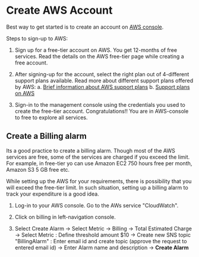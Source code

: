 # Create AWS Account

Best way to get started is to create an account on [AWS console](https://signin.aws.amazon.com/signin?redirect_uri=https%3A%2F%2Fconsole.aws.amazon.com%2Fconsole%2Fhome%3Fstate%3DhashArgs%2523%26isauthcode%3Dtrue&client_id=arn%3Aaws%3Aiam%3A%3A015428540659%3Auser%2Fhomepage&forceMobileApp=0).

Steps to sign-up to AWS:

1. Sign up for a free-tier account on AWS. You get 12-months of free services. Read the details on the AWS free-tier page while creating a free account.

2. After signing-up for the account, select the right plan out of 4-different support plans available.
Read more about different support plans offered by AWS:
a. [Brief information about AWS support plans](https://github.com/supriya-s-jadhav/AWS-Certifications/blob/master/1.AWS%20Cloud%20Practitioner/1.Cloud%20Concepts%20And%20Technology/Support%20Plans.md)
b. [Support plans on AWS](https://aws.amazon.com/premiumsupport/plans/)

3. Sign-in to the management console using the credentials you used to create the free-tier account. Congratulations!! You are in AWS-console to free to explore all services.


## Create a Billing alarm

Its a good practice to create a billing alarm. Though most of the AWS services are free, some of the services are charged if you exceed the limit. For example, in free-tier yo can use Amazon EC2 750 hours free per month, Amazon S3 5 GB free etc.

While setting up the AWS for your requirements, there is possibility that you will exceed the free-tier limit. In such situation, setting up a billing alarm to track your expenditure is a good idea.

1. Log-in to your AWS console. Go to the AWs service "CloudWatch".

2. Click on billing in left-navigation console.

3. Select Create Alarm -> Select Metric -> Billing -> Total Estimated Charge -> Select Metric : Define threshold amount $10 -> Create new SNS topic "BillingAlarm" : Enter email id and create topic (approve the request to entered email id) -> Enter Alarm name and description -> <b>Create Alarm</b>



